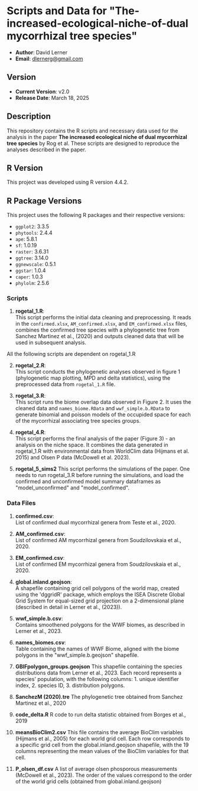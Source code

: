 # Scripts and Data for "The-increased-ecological-niche-of-dual mycorrhizal tree species"

- **Author**: David Lerner
- **Email**: dlernerg@gmail.com

## Version

- **Current Version**: v2.0
- **Release Date**: March 18, 2025

## Description

This repository contains the R scripts and necessary data used for the analysis in the paper **The increased ecological niche of dual mycorrhizal tree species** by Rog et al. These scripts are designed to reproduce the analyses described in the paper.

## R Version

This project was developed using R version 4.4.2.

## R Package Versions

This project uses the following R packages and their respective versions:

- `ggplot2`: 3.3.5
- `phytools`: 2.4.4
- `ape`: 5.8.1
- `sf`: 1.0.19
- `raster`: 3.6.31
- `ggtree`: 3.14.0
- `ggnewscale`: 0.5.1
- `ggstar`: 1.0.4
- `caper`: 1.0.3
- `phylolm`: 2.5.6

### Scripts

1. **rogetal_1.R**:  
   This script performs the initial data cleaning and preprocessing. It reads in the `confirmed.xlsx`, `AM_confirmed.xlsx`, and `EM_confirmed.xlsx` files, combines the confirmed tree species with a phylogenetic tree from Sanchez Martinez et al., (2020) and outputs cleaned data that will be used in subsequent analysis.

All the following scripts are dependent on rogetal_1.R

2. **rogetal_2.R**:  
   This script conducts the phylogenetic analyses observed in figure 1 (phylogenetic map plotting, MPD and delta statistics), using the preprocessed data from `rogetal_1.R` file. 

3. **rogetal_3.R**:  
   This script runs the biome overlap data observed in Figure 2. It uses the cleaned data and `names_biome.RData` and `wwf_simple.b.RData` to generate binomial and poisson models of the occupided space for each of the mycorrhizal associating tree species groups.

4. **rogetal_4.R**:  
   This script performs the final analysis of the paper (Figure 3) - an analysis on the niche space. It combines the data generated in rogetal_1.R with environmental data from WorldClim data (Hijmans et al. 2015) and Olsen P data (McDowell et al. 2023).

5. **rogetal_5_sims2**
   This script performs the simulations of the paper. One needs to run rogetal_3.R before running the simulations, and load the confirmed and unconfirmed model summary dataframes as "model_unconfirmed" and "model_confirmed".
     
### Data Files

1. **confirmed.csv**:  
   List of confirmed dual mycorrhizal genera from Teste et al., 2020.

2. **AM_confirmed.csv**:  
   List of confirmed AM mycorrhizal genera from Soudzilovskaia et al., 2020.

3. **EM_confirmed.csv**:  
   List of confirmed EM mycorrhizal genera from Soudzilovskaia et al., 2020.

4. **global.inland.geojson**:  
   A shapefile containing grid cell polygons of the world map, created using the 'dggridR' package, which employs the ISEA Discrete Global Grid System for equal-sized grid projection on a 2-dimensional plane (described in detail in Lerner et al., (2023)).

5. **wwf_simple.b.csv**:  
   Contains smoothened polygons for the WWF biomes, as described in Lerner et al., 2023.

6. **names_biomes.csv**:  
   Table containing the names of WWF Biome, aligned with the biome polygons in the "wwf_simple.b.geojson" shapefile. 

7. **GBIFpolygon_groups.geojson**
   This shapefile containing the species distributions data from Lerner et al., 2023. Each record represents a species' population, with the following columns: 1. unique identifier index, 2. species ID, 3. distribution polygons.  

8. **SanchezM (2020).tre**
   The phylogenetic tree obtained from Sanchez Martinez et al., 2020

9. **code_delta.R**
    R code to run delta statistic obtained from Borges et al., 2019

10. **meansBioClim2.csv**
    This file contains the average BioClim variables (Hijmans et al., 2005) for each world grid cell. Each row corresponds to a specific grid cell from the global.inland.geojson shapefile, with the 19 columns representing the mean values of the BioClim variables for that cell.

    
12. **P_olsen_df.csv**
    A list of average olsen phosporous measurements (McDowell et al., 2023). The order of the values correspond to the order of the world grid cells (obtained from global.inland.geojson) 

